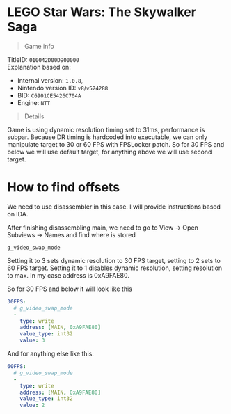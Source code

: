 # LEGO Star Wars: The Skywalker Saga

> Game info

TitleID: `010042D00D900000`<br>
Explanation based on:
- Internal version: `1.0.8`, 
- Nintendo version ID: `v8`/`v524288`
- BID: `C6901CE5426C704A`
- Engine: `NTT`

> Details

Game is using dynamic resolution timing set to 31ms, performance is subpar. Because DR timing is hardcoded into executable, we can only manipulate target to 30 or 60 FPS with FPSLocker patch. So for 30 FPS and below we will use default target, for anything above we will use second target.

# How to find offsets

We need to use disassembler in this case. I will provide instructions based on IDA.

After finishing disassembling main, we need to go to View -> Open Subviews -> Names and find where is stored
```
g_video_swap_mode
```

Setting it to 3 sets dynamic resolution to 30 FPS target, setting to 2 sets to 60 FPS target. Setting it to 1 disables dynamic resolution, setting resolution to max.
In my case address is 0xA9FAE80.

So for 30 FPS and below it will look like this
```yaml
30FPS:
  # g_video_swap_mode
  -
    type: write
    address: [MAIN, 0xA9FAE80]
    value_type: int32
    value: 3

```
And for anything else like this:
```yaml
60FPS:
  # g_video_swap_mode
  -
    type: write
    address: [MAIN, 0xA9FAE80]
    value_type: int32
    value: 2

```
